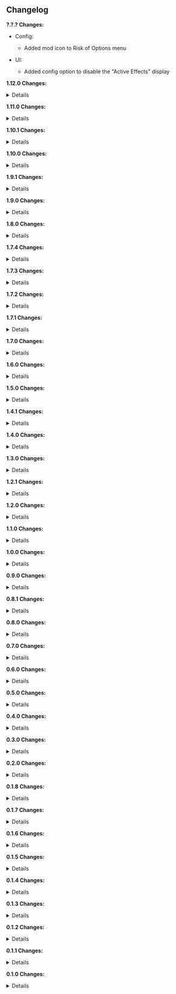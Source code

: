 ## Changelog

**?.?.? Changes:**

* Config:
  * Added mod icon to Risk of Options menu

* UI:
  * Added config option to disable the "Active Effects" display

**1.12.0 Changes:**

<details>

* Added 5 new effects:
  * Inventory Swap: Swaps the inventories of each player with another player. Multiplayer only.
  * No Equipment Cooldowns: Removes all equipment cooldowns, lasts 60 seconds.
  * Disable Equipment: Disables all equipment activation, lasts 60 seconds.
  * All Items Are A Random Item: All items on the stage get turned into a random item. Essentially Artifact of Kin for items. Lasts 1 stage.
  * All Chests are Free: All chests and interactables are free, lasts 30 seconds.

* Randomize Loadout & Enable Random Artifact (Metamorphosis):
  * Fixed character respawn restoring health and shields to full

* Spawn Void Seed:
  * Void Seed can now spawn at any spot on the stage, not just the ones normally available as Void Seed spawn locations

* General:
  * Added config option to disable effect dispatching while run timer is paused

* Twitch Voting:
  * Fixed vote options sometimes not being visible while dispatching is temporarily disabled
  * Improved error messages if the Twitch Client fails to connect

</details>

**1.11.0 Changes:**

<details>

* Added 1 new effect:
  * Relocate Teleporter: Moves the stage teleporter to a random position on the map

* Change Difficulty:
  * The new difficulty now has a duration instead of for rest of the run
  * Default weight: 0.2 -> 0.6

* Aspect Roulette:
  * Fixed boss health bars not updating to match the new elite aspect

* Scrambled Text:
  * Fixed boss health bar text not updating if effect is activated after the boss spawned

* Corrupt Random Item:
  * Added configurable blacklist to make the effect not corrupt certain items

* Give Random Item & Add Random Item to Monster Inventory:
  * Added configurable blacklist to exclude specific items or equipments from the effect
  * Amount of items given is now configurable

* Give Tonic Affliction:
  * Amount of affliction given to each player is now configurable

* Steal All Player Items:
  * Improved stealing interval to be a bit more spread out
  * Added config for blacklisted items (won't be stolen)
  * Added config to make enemies ignore AI blacklist while using your items

* Scrap Random Item:
  * Added config to control how many items or stacks are scrapped per player
  * Added item blacklist config
  * Fixed item scrap pickup message appearing before effect activation message

* Uncorrupt Random Item:
  * Added config to change how many item stacks are uncorrupted per player
  * Added item blacklist config

* Unscrap Random Item:
  * Added config to change how many scrap stacks are unscrapped per player
  * Added item blacklist config

* Benthic Transform Random Item:
  * Added config to change how many items are transformed per effect activation

* Disable Random Skill & Force Activate Random Skill:
  * Added config to exclude specific skill slots from the effect

* Launch Everyone in Random Directions:
  * Added config to control the strength of the force applied to characters
  * Effect will now always launch players upwards if fall damage is lethal to prevent the effect from instantly killing you

* Item Magnet & Item Repulsor:
  * Added config to control the strength of the item attraction/repulsion

* Adaptive Recycling:
  * Added config for amount of time between recycles

* You and a super intelligent Lemurian...:
  * Now has a 5% chance to spawn as an Elder
  * Now has a 33% attack speed reduction
  * Fixed Leonard not attacking any enemies if he was recruited to the player team

* Recruit Random Enemy:
  * Recruited enemy will now come with you to the next stage
 
* Potrolling:
  * Added config for amount of pots spawned

* Mod Compatibility:
  * Fixed mod effectively removing all modded damage types

* Misc:
  * Updated R2API.Core dependency: 5.0.3 -> 5.0.10
  * Updated R2API.RecalculateStats dependency: 1.0.0 -> 1.2.0
  * Updated R2API.Prefab dependency: 1.0.1 -> 1.0.3

</details>

**1.10.1 Changes:**

<details>

* Added 2 new effects:
  * Increase Skill Cooldowns: Increases cooldown for all skills, lasts 1 stage
  * Decrease Skill Cooldowns: Decreases cooldown for all skills, lasts 1 stage

* Sulfur Pools Experience:
  * Fixed spawned pods not aligning with the ground properly

* Randomize Loadout:
  * Skip spawn animation when respawning

* Randomize Loadout & Enable Random Artifact (Metamorphosis):
  * No longer resets Eclipse 8 curse stacks

* Misc:
  * Seconds duration of effects is now displayed in the effect voting options and the chat activation message

</details>

**1.10.0 Changes:**

<details>

* Added 9 new effects:
  * Recruit Random Enemy: Converts a random enemy on the stage to the player team
  * Adaptive Recycling: Repeatedly recycles all items on the stage, lasts 90 seconds
  * Decrease Teleporter Charge Rate: Decreases charge rate for all holdout zones, lasts 1 stage
  * Increase Teleporter Charge Rate: Increases charge rate for all holdout zones, lasts 1 stage
  * Decrease Teleporter Radius: Decreases the radius on all holdout zones, lasts 1 stage
  * Increase Teleporter Radius: Increases the radius on all holdout zones, lasts 1 stage
  * Scrambled Text: Randomizes the order of letters in most text displayed in the game, lasts 120 seconds
  * Sulfur Pools Experience: Fills the map with Sulfur Pods
  * Disable Knockback: Disables all knockback, lasts 1 stage

* Add Random Item to Monster Inventory:
  * Effect can now be set to any duration type in the config, default is still for the rest of the run

* One Hit KO:
  * Now sets everything to 1 hp for a duration instead of just once, default 30 seconds

* Mitosis:
  * Fixed clones of bosses not counting as bosses

* Disable Fall Damage:
  * Fixed Safer Spaces being triggered when fall damage would normally happen

* Unscrap Random Item:
  * Fixed showing item notification twice

* You and a super intelligent Lemurian...:
  * Leonard

* Misc:
  * Added config options to change the colors of most UI elements of the mod

</details>

**1.9.1 Changes:**

<details>

* Added 1 new effect:
  * Delayed Attacks: All attacks have a 0.5 second delay before happening, lasts 90 seconds

* Superhot:
  * Fixed time scale being really slow when players are unable to move (frozen, in cutscene, etc)

* Revive Dead Characters:
  * Revived enemies now give gold and exp when killed

* Spawn Random Enemy, Ally, & Boss:
  * Added chance for spawned characters to be elites

* Activate Random Equipment:
  * Now activates equipments on all characters, not just players

* Spawn Random Interactable:
  * Added Lunar Cauldrons to spawn pool
  * Added Newt Altar to spawn pool

* Freeze!:
  * Freeze duration can now be configured

* Force Activate Random Skill:
  * Changed default duration: Until next stage -> 90s

* Disable Random Skill:
  * Changed default duration: Until next stage -> 90s

* Spawn Random Ally:
  * Fixed Grandparents spawning in the air
  * Fixed effect not using ally skins of characters that have them

* Max All Cooldowns:
  * Fixed Railgunner not being able to fire scoped shots after effect activation

* Aspect Roulette:
  * Can no longer select elites with a tier outside of those available on the current stage by default, old behaviour can be re-enabled in the config

* Misc:
  * Added the ability to set a keyboard shortcut to activate a specific effect at any time in a run
  * Updated default effect weight reduction percentage: 5% -> 0%

</details>

**1.9.0 Changes:**

<details>

* Added 5 new effects:
  * No sprinting: Disables sprinting for all characters, lasts 30 seconds
  * Everyone is Invisible: Every character on the stage becomes invisible, lasts 30 seconds
  * Revive Dead Characters: Revives all recently killed characters
  * The Floor is Lava: Every character touching the ground is set on fire, lasts 30 seconds
  * Lock All Chests: Locks all chests as if the teleporter has started, lasts 45 seconds

* Duplicate Random Item Stack:
  * Added config option to blacklist specific items from being duplicated
  * Added config option to disallow duplication if the item count is greater than some value (default 1000)

* Gravity effects:
  * Jump pads will now always bring players to the same location, regardless of the current gravity
  * Gravity effects can now be activated on Commencement, they were previously blacklisted from the stage to prevent run softlocks with the jump pads up to Mithrix not bringing you all the way up

* Random Gravity Direction:
  * Fixed characters sliding slowly in the gravity direction when grounded

* Combo:
  * Fixed effect selection ignoring incompatibility rules

* Superhot:
  * Default duration: Until next stage -> 90s

* Renamed effect: Touch Void -> Voidtouch Everyone

* Activate Teleporter, +2 Mountain Shrine, & Eradicate Random Item:
  * No longer credits the host player in the chat message, it now properly communicates it was the mod's doing instead.

* All Items are Void Potentials:
  * Fixed duplicate items drops if the effect is activated while Artifact of Command is active

</details>

**1.8.0 Changes:**

<details>

* Added 6 new effects:
  * Aspect Roulette: Randomly switches the elite aspect of all characters (only affects players if they already have an aspect equipment)
  * Unscrap Random Item: Converts a random stack of scrap into a random item of the same tier
  * Disable Procs: Disables all proc effects. Lasts 45 seconds
  * Item Magnet: All pickups move towards players. Lasts 90 seconds
  * Item Repulsor: All pickups move away from players. Lasts 90 seconds
  * Kill All Player Allies: Kills all player allies

* Removed 1 effect:
  * Respawn As Random Character: Either just respawned you as a survivor (which is just Metamorphosis activating), or as an enemy character, which would just guarantee death 9 times out of 10

* Stability:
  * Improved error handling for certain effects.

* Drop All Items:
  * Fixed effect not working

* Give Everyone a Random Buff & Debuff:
  * Added proper mod compatibility with Starstorm 2, LostInTransit, VanillaVoid, MysticsItems, TsunamiItemsRevived, ExtradimensionalItems, and SpireItems

* Increase Proc Coefficients:
  * Fixed proc coefficient multiplier being applied several times per attack

* Increase Director Credits:
  * Renamed effect: Increase Director Credits -> Increase Monster Spawns

* Effect Voting:
  * Added error message if the Manual Reconnect button is pressed when not logged in. Hopefully reduces the number of confused streamers. Hopefully.

* Misc:
  * Added option to disable automatic effect dispatching
  * Fixed automatic effect activation getting delayed if Rewind Run Timer is activated while the run timer is paused
  * Updated Risk of Options dependency (2.5.3 -> 2.6.1)

</details>

**1.7.4 Changes:**

<details>

* Reworked 1 effect:
  * Pause Physics -> Laggy Physics

* Spawn Random Interactable:
  * Removed Cloaked Chest from spawn pool
  * Removed Deep Void Signal from spawn pool

* Roll Credits:
  * Slightly improved performance while active

</details>

**1.7.3 Changes:**

<details>

* Bouncy Projectiles:
  * Effect can now be activated several times per stage (max number of bounces increases with each instance of the effect)
  * Fixed a horrific and immersion-destroying spelling mistake in Max Projectile Bounce Count config description, I truly apologize for letting such a terrible mistake slip by my rigorous testing, and my heart goes out to those who have lost friends or family members because of this. The "programmer" responsible for this frankly unacceptable act has been thoroughly diciplined.

* Eradicate Random Item:
  * Fixed Strange Scrap not being usable as scrap

</details>

**1.7.2 Changes:**

<details>

* Added 1 new effect:
  * Roll Credits: Starts the game credits

* Steal All Player Items:
  * Added a marker to enemies that have stolen your items

* Teleporting Attacks:
  * Fixed AOE attacks not teleporting the attacker if nothing was hit

</details>

**1.7.1 Changes:**

<details>

* UI:
  * Made active effects display take slightly less vertical space

* Blood Money:
  * Earning money now heals players the same amount of health they would have lost if they spent that amount of money instead

* Bouncy Projectiles:
  * Added bounce functionality to more projectile types

* Superhot:
  * Slightly increased minimum time scale & decreased maximum time scale
  * The time scale now more closely tracks with the player's speed

* Steal All Player Items
  * Fixed dead enemies being able to steal items

* Misc:
  * Fixed effects being able to activate during cutscenes

</details>

**1.7.0 Changes:**

<details>

* UI:
  * Active effects are now displayed on the HUD.

* Teleporting Attacks:
  * Changed Duration: Until next effect -> 30s

* Pause Physics:
  * Changed Duration: Until next effect -> 40s

* Timed Effects
  * The Duration Type of timed effects can now be changed in the config.
    * UntilStageEnd: Lasts until you exit the stage.
    * FixedDuration: Lasts for a set number of seconds.
    * Permanent: Lasts until the end of the run.

</details>

**1.6.0 Changes:**

<details>

* Added 4 new effects:
  * Spawn Jump Pad: Spawns a random jump pad at every player
  * Superhot: Time moves when players move
  * Pause Physics: Pauses all physics objects (not including players or enemies). Lasts until next effect.
  * Gupscare: Spawns a Gup above every player

* One Hit KO:
  * Players will now receive a temorary damage immunity for 0.75 seconds if the effect "deals" more than 20% of their max health (basically if you had over 20% health before the effect activates). This helps prevent situations where the effect immediately kills you if it activates while you are in combat.

* Scrap Random Item:
  * Now converts *all* of an item stack into scrap, not just 1 of the items from that stack. Old behavior can be re-enabled in the config.

* Spawn Random Ally & Enemy:
  * Added Col. Droneman to spawn pool

* Invert Knockback:
  * Effect can now be activated several times per stage

* Removed 1 effect:
  * Warbanner: Just caused a bunch of lag, and the warbanner visuals didn't communicate which team it belonged to, making it confusing too.

</details>

**1.5.0 Changes:**

<details>

* Added 9 new effects:
  * Reinforcements: Spawns allied survivors in drop pods around the map.
  * Bouncy Projectiles: All projectiles and bullets bounce on the surface they hit. Lasts 1 stage.
  * Eradicate Random Item: Permanently removes a random item from the game for the rest of the run
  * Reset Player Level: Sets all players' level to 0
  * -5 Minutes: Decreases the run timer by 5 minutes
  * Invert Knockback: Reverses the direction of all knockback applied to characters
  * +100% Fall Damage: Increases fall damage by 100% (configurable). Also makes it lethal. Lasts 1 stage.
  * Disable Fall Damage: Disables all fall damage. Lasts 1 stage.
  * Risk of Thunder: Spawns lightning strikes at random points on the map. Lasts 30 seconds.

* Give Everyone a Random Buff
  * Fixed certain elite effects not being applied properly

* Ahoy!:
  * Fixed drone spawns being affected by Artifact of Swarms

* Mitosis:
  * Fixed allies duplicating being affected by Artifact of Swarms
  * Duplicated allies are now temporary (will not be carried over to the next stage), this is done to prevent lag due to ending up with an unreasonable number of drones. Old behavior can still be re-enabled in the config for the effect.

* Guaranteed Chance Effects:
  * Tougher Times is now excluded from this effect, since blocking all damage is not very interesting

* Increase Director Credits:
  * Credit increase percentage is now configurable

</details>

**1.4.1 Changes:**

<details>

* Added 1 new effect:
  * Steal All Player Items: Steals all items from every player and distributes them among enemies, damage the enemy that took items to gain them back (leaving the stage will also give all the items back)

* All Skills are Agile:
  * Fixed Bandit revolvers (Lights Out & Desperado) not being able to fire while sprinting
  * Fixed Railgunner unscoping while sprinting
  * Fixed Acrid primary not dealing damage while sprinting
  * Fixed MUL-T Nailgun cancelling when sprinting
  * Fixed MUL-T Power Mode cancelling when sprinting
  * Fixed Void Fiend corrupt primary cancelling when sprinting

* World Speed Effects:
  * Increase World Speed:
    * Change default increase amount: +50% -> +25%
  * Decrease World Speed:
    * Change default decrease amount: -50% -> -25%
  * This will not change any existing configs, just the default value if you reset it
  * Fixed extremely slidy player movement if world speed was decreased by a lot
  * Player skills and equipment are now adjusted properly to always have the same realtime cooldown

* Misc:
  * Fixed a bug that would sometimes cause 2 effects to activate at once

</details>

**1.4.0 Changes:**

<details>

* Added 5 new effects:
  * Blood Money: All interactable prices are converted into percent health cost, lasts 1 stage
  * Force Activate Random Skill: Forces a random skill to constantly activate, lasts 1 stage
  * Spawn Random Enemy: Spawns a random enemy for every player
  * Spawn Random Ally: Spawns a random ally for every player
  * Respawn As Random Character: Respawns every player as a random character

* Increase Chest Prices:
  * Fixed percent health costs being able to go above 99%

* Spawn Random Boss:
  * Added Void Devastator to spawn pool

* Enable Random Artifact:
  * Fixed non-player controlled allies not having the effect properly applied when Artifact of Glass is enabled

* Spawn Void Seed:
  * Fixed effect being able to activate if the stage doesn't allow one to spawn

</details>

**1.3.0 Changes:**

<details>

* Added 5 new effects:
  * Guaranteed Chance Effects: All percent-chance effects are guaranteed to happen (effectively infinite luck stat on everything), lasts 1 stage
  * Increase Projectile Speed: Increases the speed of all projectiles, lasts 1 stage (+50% by default, configurable)
  * Decrease Projectile Speed: Decreases the speed of all projectiles, lasts 1 stage (-50% by default, configurable)
  * Increase World Speed: Increases the game speed, but compensates all players to be slower, gives the illusion of everything else being faster, lasts 1 stage (+50% by default, configurable)
  * Decrease World Speed: Decreases the game speed, but compensates all players to be faster, gives the illusion of everything else being slower, lasts 1 stage (-50% by default, configurable)

* Add Random Item to Monster Inventory:
  * Fixed effect not giving items to void or lunar enemies
  * Now gives items to all active enemies when the effect activates, not just future spawned ones

* Give Everyone a Random Buff (& Debuff):
  * Fixed buffs that cannot be stacked being applied several times if effect activates several times per stage.

* Multiplayer:
  * Fixed various potential server-client desync issues

* Twitch Voting:
  * Votes will now alternate being offset by vote option amount to prevent identical vote chat messages being blocked (for example, by default, every other vote will be 1-4 and 5-8)
  * Added "Manual Reconnect" button in Streamer Integration config. Which can be used to reconnect the mod to your Twitch channel in case it gets disconnected and is unable to automatically reconnect.

</details>

**1.2.1 Changes:**

<details>

* Twitch Voting:
  * Fixed certain effects never being able to activate when effect voting was enabled
  * Fixed a few cases where the vote display would not appear when entering a new stage until the next vote starts

* Spawn Random Interactable:
  * Now spawns one interactable per player instead of just at one random player

* Increase Proc Coefficients:
  * Fixed missing duration in display name

</details>

**1.2.0 Changes:**

<details>

* Added 8 new effects:
  * All Items Are Void Potentials: All dropped items become Void Potentials. The original item is always guaranteed to be an option to prevent potential softlocks. Lasts 1 stage.
  * All Skills are Agile: Allows every skill to be used while sprinting. Lasts 1 stage.
  * Give Everyone a Random Buff: Gives every character on the map a random buff for the rest of the current stage.
  * Give Everyone a Random Debuff: Gives every character on the map a random debuff for the rest of the current stage.
  * Moon Detonation: Starts the moon escape sequence. Lasts 45 seconds (configurable)
  * Spawn Random Interactable: Spawns a random interactable at a random player
  * Spawn Random Portal: Spawns a random portal at a random player
  * Increase Proc Coefficients: Multiplies all proc coefficients by 2 (configurable)

* Twitch Voting:
  * Fixed "Vote Winner Selection Mode" setting not applying when changed from in-game
  * Added config for changing vote display scale.
  * Slightly decreased default size of vote display.

* Config:
  * Removed "Effect Repetition Reduction Percentage" and "Effect Repetition Count Mode" configs for effects that can only activate once per stage

* Give Random Item & Add Random Item to Monster Inventory:
  * Removed Consumed items
  * Added Pearl and Irradiant Pearl

* Spawn Scavenger Bag
  * Now has a 1/5 chance of spawning a Lunar Scavenger bag

</details>

**1.1.0 Changes:**

<details>

* Added 1 new effect:
  * Spawn Void Seed: Spawns a void seed somewhere on the map

* Twitch Integration:
  * Voting mode can now be changed at any time during a run

* Ahoy!
  * Fixed an issue where the effect would frequently spawn less drones than it was supposed to

* Drop All Items:
  * Now drops items from all active characters, not just players

* Max All Cooldowns:
  * Now affects all characters, and not just players

* Give Random Item & Add Random Item to Monster Inventory:
  * Added Items to Pool:
    * Artifact Key
    * Defensive Microbots
    * Tonic Affliction
    * All Consumed Items

* You and a super intelligent Lemurian...:
  * Can no longer target non-player controlled characters (no more hiding behind your drones)
  * Fixed an issue where the lemurian would sometimes not have complete vision of the entire map

* Spawn Void Implosion:
  * Added Void Jailer implosion

* Spawn Random Boss:
  * Fixed DLC bosses being able to spawn without SOTV enabled

</details>

**1.0.0 Changes:**

<details>

* Twitch Integration:
  * Added Twitch Integration

* Performance:
  * Fixed a significant lagspike when a random effect is selected for the first time

</details>

**0.9.0 Changes:**

<details>

* Added 4 new effects:
  * Disable Random Skill: Disables a random skill slot (Lasts 1 stage)
  * Ahoy!: Spawns 3 equipment drones with a Consumed Trophy Hunter's Tricorn
  * Increase Knockback: Multiplies all knockback by 3 (configurable), lasts 1 stage
  * Add Random Item to Monster Inventory: Permanently adds a random item to all enemies

* Touch Void:
  * Void infested allies no longer stay across stage transitions

* Multiplayer:
  * Fixed various server-client desync issues

</details>

**0.8.1 Changes:**

<details>

* Added 5 new effects:
  * Spawn Random Beacon: Spawns a random captain beacon on every player
  * Orbital Bombardment: Spawns Diablo Strikes all over the map
  * Benthic Transform Random Item: Upgrades the tier of 1 random item
  * Kill All (Non-Boss) Enemies: Kills all non-boss enemies on the map
  * Random Gravity Direction: Changes the direction of gravity

* Randomize Loadout: Fixed chat issues (for real this time)

* Give Tonic Affliction: Now prints a chat pickup message

* Spawn Random Boss: Now supports Artifact of Swarms properly

* Fixed player teleporting effects not working on clients

* Fixed "Teleporting Attacks" not being able to activate more than once per stage

* Misc: Minor performance improvements

</details>

**0.8.0 Changes:**

<details>

* Potrolling: Pots now have invincibility for 1 second after spawning, so they can no longer explode immediately

* Randomize Loadout: Fixed an issue with the in-game chat after the effect activates.

* Increase/Decrease Chest Prices:
  * All cost types are now changed by these effects.
  * Gold and Health costs can now reach 0 with enough decrease.

* Added 10 new effects:
  * Combo: Activates 2 other random effects
  * Gambling Addiction: Replaces every source of loot on the map with a chance shrine
  * Give Tonic Affliction
  * Spawn Random Boss
  * Max All Cooldowns: Sets all skill and equipment cooldowns to their maximum value (as if you just used them)
  * Teleporting Attacks: Teleports the attacker to where their attacks impact
  * Uncorrupt Random Item: Converts all of a random item into its non-void variant
  * Poverty: Sets all players' money to 0
  * +5 Minutes: Adds 5 minutes to the run timer
  * Trigger Random Family Event: Activates a random family event for the rest of the current stage

</details>

**0.7.0 Changes:**

<details>

* Effects will now activate in stages with the run timer paused
* Fixed effects being able to activate while the game is paused if the time between effects config value is changed

* Added Effect: Teleport to Random Location
* Added Effect: Activate Random Equipment
* Added Effect: Change Difficulty

</details>

**0.6.0 Changes:**

<details>

* Added Effect: Increase Chest Prices
* Added Effect: Decrease Chest Prices
* Added Effect: Spawn Void Implosion
* Added Effect: Launch Everyone in Random Directions
* Added Effect: Touch Void
* Added Effect: Duplicate Random Item Stack

* Drop All Items: Decreased chance of the effect happening many times per run

* Added config entries for effect weight reduction per activation (decrease likelyhood of effect activating many times)

</details>

**0.5.0 Changes:**

<details>

* Added Effect: Potrolling
* Added Effect: Wet Floor

* Fixed changing the time between effects config mid-run not applying properly

</details>

**0.4.0 Changes:**

<details>

* Added Effect: Warbanner
* Added Effect: Spawn Doppelganger

* Give Random Item: Fuel Cell and Elegy of Exctinction have been added the the equipment pool

* Effects giving equipment will now prioritize the active equipment slot first, then continue looking for empty ones. If no empty slots are found, the current equipment slot is overriden (old equipment is dropped at the player's feet)

* Decreased likelyhood of Gravity-based effects happening several times per stage

* Fixed +50% Director Credits not properly applying more than once per stage

</details>

**0.3.0 Changes:**

<details>

* Added effect: Corrupt Random Item

* The mod now requires every player to have the mod installed in multiplayer
  * This will make it much easier to add new (and more complex) effects in the future.

* Fixed Gravity effects not applying properly to non-host players.

* Fixed Enable Random Artifact not immediately applying health and damage stat changes when Artifact of Glass was selected

* Fixed Randomize Loadout only giving default skills and skins

</details>

**0.2.0 Changes:**

<details>

* Added effect: Give Random Elite Aspect
* Fixed Randomize Loadout forcing players out of the intro pod
* Fixed Randomize Loadout giving players skills or skins they didn't have unlocked
* Give Random Item: If giving equipment, it will now search all equipment slots for an empty one instead of just the active one, and if none are found, the equipment will be dropped at the players feet instead.
* Payday: Added config options to control how much money is given and if it should scale the amount given with interactible prices

</details>

**0.1.8 Changes:**

<details>

* Removed (now unnecessary) R2API.Networking dependency
* Fixed language tokens not loading due to invalid folder structure in last upload (oops)

</details>

**0.1.7 Changes:**

<details>

* Added effect: +50% Gravity
* Added effect: -50% Gravity
* Fixed +50% Director Credits carrying over to future stages (would still apply to directors after stage load)

</details>

**0.1.6 Changes:**

<details>

* Fixed language tokens not loading (for real this time)

</details>

**0.1.5 Changes:**

<details>

* Added effect: Scrap Random Item
* Randomize Loadout will no longer revive dead players

</details>

**0.1.4 Changes:**

<details>

* Added effect: Mitosis
* Use R2API split assemblies

</details>

**0.1.3 Changes:**

<details>

* Added effect: You and a super intelligent Lemurian...

</details>

**0.1.2 Changes:**

<details>

* Fix Randomize Loadout spawning players as a new survivor if Artifact of Metamorphosis was enabled.
* (Hopefully) fix language tokens sometimes not loading properly

</details>

**0.1.1 Changes:**

<details>

* README update

</details>

**0.1.0 Changes:**

<details>

* First release

</details>